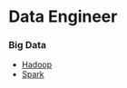 # Data Engineer

### Big Data

- [Hadoop](https://github.com/hyeriful/study-bigdata/tree/main/Hadoop)
- [Spark](https://github.com/hyeriful/study-bigdata/tree/main/Spark)